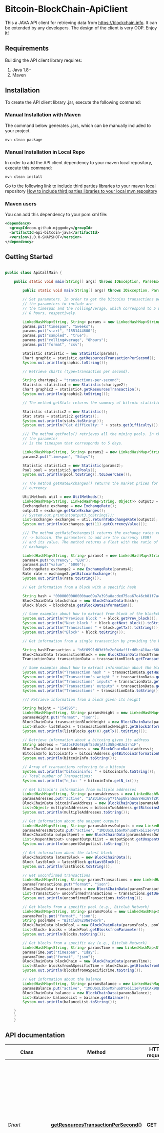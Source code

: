 # Bitcoin-BlockChain-ApiClient
This a JAVA API client for retrieving data from https://blockchain.info. It can be extended by any developers. The design of the client is very OOP. Enjoy it!

## Requirements

Building the API client library requires:
1. Java 1.8+
2. Maven

## Installation

To create the API client library .jar, execute the following command:

### Manual Installation with Maven

The command below generates .jars, which can be manually included to your project.


```shell
mvn clean package
```

### Manual Installation in Local Repo

In order to add the API client dependency to your maven local repository, execute this command:

```shell
mvn clean install
```
Go to the following link to include third parties libraries to your maven local repository [How to include third parties libraries to your local mvn repository](https://www.mkyong.com/maven/how-to-include-library-manully-into-maven-local-repository/)

### Maven users

You can add this dependency to your pom.xml file:

```xml
<dependency>
  <groupId>com.github.mjggodoy</groupId>
  <artifactId>api-bitcoin-java</artifactId>
  <version>1.0.0-SNAPSHOT</version>
</dependency>
```

## Getting Started

```java

public class ApiCallMain {

	public static void main(String[] args) throws IOException, ParseException {
	
		public static void main(String[] args) throws IOException, ParseException {

		// Set parameters. In order to get the bitcoins transactions per second,
		// the parameters to include are
		// the timespan and the rollingAverage, which correspond to 5 weeks and
		// 8 hours, respectively.

		LinkedHashMap<String, String> params = new LinkedHashMap<String, String>();
		params.put("timespan", "5weeks");
		params.put("start", "1551444600");
		params.put("sampled", "true");
		params.put("rollingAverage", "8hours");
		params.put("format", "csv");

		Statistic statistic = new Statistic(params);
		Chart graphic = statistic.getResourcesTransactionPerSecond();
		System.out.println(graphic.toString());

		// Retrieve charts (type=transaction per second).

		String chartype2 = "transactions-per-second";
		Statistic statistic4 = new Statistic(chartype2);
		Chart graphic2 = statistic4.getResourcesTransaction();
		System.out.println(graphic2.toString());

		// The method getStats returns the summary of bitcoin statistics

		Statistic statistic2 = new Statistic();
		Stat stats = statistic2.getStats();
		System.out.println(stats.toString());
		System.out.println("Get difficulty: " + stats.getDifficulty());

		/// The method getPools() retrieves all the mining pools. In this case,
		// the parameter
		// is the timespan that corresponds to 5 days.

		LinkedHashMap<String, String> params2 = new LinkedHashMap<String, String>();
		params2.put("timespan", "5days");

		Statistic statistic3 = new Statistic(params2);
		Pool pool = statistic3.getPools();
		System.out.println(pool.toString().toLowerCase());

		// The method getRateExchanges() returns the market prices for each
		// currency

		UtilMethods util = new UtilMethods();
		LinkedHashMap<String, LinkedHashMap<String, Object>> output3 = new LinkedHashMap<String, LinkedHashMap<String, Object>>();
		ExchangeRate exchange = new ExchangeRate();
		output3 = exchange.getRateExchanges();
		// System.out.println(output3.toString());
		List<Exchange> exchanges = util.returnToExchangeRate(output3);
		System.out.println(exchanges.get(11).getCurrencyValue());

		/// The method getRateExchanges() returns the exchange rates currency X
		// -> bitcoin. The parameters to add are the currency (EUR)
		// and its value. The method returns a float with the ratio of the
		// exchange.

		LinkedHashMap<String, String> params4 = new LinkedHashMap<String, String>();
		params4.put("currency", "EUR");
		params4.put("value", "5000");
		ExchangeRate exchange2 = new ExchangeRate(params4);
		Rate rate = exchange2.getBitcoinExchange();
		System.out.println(rate.toString());

		// Get information from a block with a specific hash

		String hash = "0000000000000bae09a7a393a8acded75aa67e46cb81f7acaa5ad94f9eacd103";
		BlockChainData blockchain = new BlockChainData(hash);
		Block block = blockchain.getBlockDataInformation();

		// Some examples about how to extract from block of the blockchain i ->
		System.out.println("Previous block " + block.getPrev_block());
		System.out.println("Next block " + block.getNext_block().toString());
		System.out.println("Transactions " + block.getTx().toString());
		System.out.println("Block" + block.toString());

		// Get information from a single transaction by providing the hash

		String hashTransaction = "b6f6991d03df0e2e04dafffcd6bc418aac66049e2cd74b80f14ac86db1e3f0da";
		BlockChainData trasnsactionBlock = new BlockChainData(hashTransaction);
		TransactionData transactionData = trasnsactionBlock.getTransactionData();

		// Some examples about how to extract information about the block ->
		System.out.println("Transaction hash " + transactionData.getHash());
		System.out.println("Transaction's weight " + transactionData.getWeight());
		System.out.println("Transactions' inputs" + transactionData.getInputs());
		System.out.println("Transactions' outputs" + transactionData.getOut().toString());
		System.out.println("Transactions" + transactionData.toString());

		/// Retrieve information from a block given its height

		String height = "154595";
		LinkedHashMap<String, String> paramsHeight = new LinkedHashMap<String, String>();
		paramsHeight.put("format", "json");
		BlockChainData trasnsactionBlockHeight = new BlockChainData(paramsHeight, height);
		List<Block> listBlocks = trasnsactionBlockHeight.getBlockInformationfromHeight();
		System.out.println(listBlocks.get(0).getTx().toString());

		// Retrieve information about a bitcoing given its address
		String address = "1AJbsFZ64EpEfS5UAjAfcUG8pH8Jn3rn1F";
		BlockChainData bitcoinAddress = new BlockChainData(address);
		BitcoinInfo bitcoinInfo = bitcoinAddress.getBitcoinInformationFromAddress();
		System.out.println(bitcoinInfo.toString());

		// Array of transactions referring to a bitcoin
		System.out.println("bitcoininfo: " + bitcoinInfo.toString());
		// Total number of Transactions:
		System.out.println("n_tx: " + bitcoinInfo.getN_tx());

		// Get bitcoin's information from multiple addresses
		LinkedHashMap<String, String> paramsAdresses = new LinkedHashMap<String, String>();
		paramsAdresses.put("active", "1A8JiWcwvpY7tAopUkSnGuEYHmzGYfZPiq|1MDUoxL1bGvMxhuoDYx6i11ePytECAk9QK");
		BlockChainData bitcoinTwoAddress = new BlockChainData(paramsAdresses);
		List<Object> multipleAddresses = bitcoinTwoAddress.getBitcoinsMultipleAddresses();
		System.out.println(multipleAddresses.toString());

		// Get information about the unspent outputs
		LinkedHashMap<String, String> paramsAdressOutputs = new LinkedHashMap<String, String>();
		paramsAdressOutputs.put("active", "1MDUoxL1bGvMxhuoDYx6i11ePytECAk9QK|1A8JiWcwvpY7tAopUkSnGuEYHmzGYfZPiq");
		BlockChainData outputSpent = new BlockChainData(paramsAdressOutputs);
		List<UnspentOutput> unspentOutputList = outputSpent.getUnspentOutputs();
		System.out.println(unspentOutputList.toString());

		// Get information about the latest block
		BlockChainData latestBlock = new BlockChainData();
		Block lastblock = latestBlock.getLastBlock();
		System.out.println(lastblock.toString());

		// Get unconfirmed transactions
		LinkedHashMap<String, String> paramsTransactions = new LinkedHashMap<String, String>();
		paramsTransactions.put("format", "json");
		BlockChainData transactions = new BlockChainData(paramsTransactions);
		List<Transaction> unconfirmedTransactions = transactions.getUnconfirmedTransactions();
		System.out.println(unconfirmedTransactions.toString());

		// Get blocks from a specific pool (e.g., Bitclub Network)
		LinkedHashMap<String, String> paramsPools = new LinkedHashMap<String, String>();
		paramsPools.put("format", "json");
		String poolName = "BitClub%20Network";
		BlockChainData blockPool = new BlockChainData(paramsPools, poolName);
		List<Block> blocks = blockPool.getBlocksfromParameter();
		System.out.println(blocks.toString());

		// Get blocks from a specific day (e.g., Bitclub Network)
		LinkedHashMap<String, String> paramsTime = new LinkedHashMap<String, String>();
		paramsTime.put("timespan", "1day");
		paramsTime.put("format", "json");
		BlockChainData blockChain = new BlockChainData(paramsTime);
		List<Block> blocksfromASpecificTime = blockChain.getBlocksfromParameter();
		System.out.println(blocksfromASpecificTime.toString());

		// Get information about the balance
		LinkedHashMap<String, String> paramsBalance = new LinkedHashMap<String, String>();
		paramsBalance.put("active", "1MDUoxL1bGvMxhuoDYx6i11ePytECAk9QK|1A8JiWcwvpY7tAopUkSnGuEYHmzGYfZPiq");
		BlockChainData balance = new BlockChainData(paramsBalance);
		List<Balance> balanceList = balance.getBalance();
		System.out.println(balanceList.toString());

	}
	}
	}

```

## API documentation

Class | Method | HTTP request | Description
------------ | ------------- | ------------- | -------------
*Chart* | [**getResourcesTransactionPerSecond()**](docs/BlockchainCharts&StatisticsApi.md#getResourcesTransactionPerSecond) | **GET** | This method retrieves the number of bitcoins transactions per second. The parameters to include are: 1) timespan or duration of the chart, 2) rollingAverage or duration over which the data should be averaged, 3) start or the datatime when the chart starts (optional), 3)] the format that is in JSON, 4) Sample that limits the number of points.
*Stat* | [**getStats()**](docs/BlockchainCharts&StatisticsApi.md#getStats) | **GET** | This method retrieves the stats which refer to a summary of blocks and transactions. For example, the hash rate, the total fees, the total number of transactions or mined blocks.
*Pool* | [**getPools()**](docs/BlockchainCharts&StatisticsApi.md#getPools) | **GET** | This method retrieves information about the mining pools.
*LinkedHashMap -> List<Exchange>* | [**getRateExchanges()**](docs/Rate.md#getRateExchanges) | **GET** | This method retrieves the value of each existing currency in bitcoins.
*Rate* | [**getBitcoinExchange()**](docs/Rate.md#getBitcoinExchange) | **GET** | This method retrieves a given currency in bitcoins.
*Block* | [**getBlockDataInformation()**](docs/BlockChainData.md#getBlockDataInformation)  | **GET** | This method provides the information related to a block matching with its corresponding hash.
*TransactionData* | [**getTransactionData()**](docs/BlockChainData.md#getTransactionData) | **GET** | This method provides the information from a single transaction with a given hash.
*Chart* | [**getResourcesTransaction()**](docs/BlockChainData.md#getResourcesTransaction) | **GET** | This method retrieves the transactions regarding the parameter chart type that was specified.
List of *Block* | [**getBlockInformationfromHeight()**](docs/BlockChainData.md#getBlockInformationfromHeight) | **GET** | This method retrieves an array of one or more blocks at the height specified as parameter.
*BitcoinInfo* | [**getBitcoinInformationFromAddress()**](docs/BlockChainData.md#getBitcoinInformationFromAddress) | **GET** | This method retrieves bitcoin information from a specified address.
*AddressBitcoin*, *Wallet*, *Transaction* | [**getBitcoinsMultipleAddresses()**](docs/BlockChainData.md#getBitcoinsMultipleAddresses) | **GET** | This method retrieves bitcoin information (List of AddressBitcoin, Wallet, Transaction) putting as parameter multiple addresses.
*UnspentOutput* | [**getUnspentOutputs()**](docs/BlockChainData.md#getUnspentOutputs) | **GET** | This method retrieves information (List of UnspentOutput) about the unspent outputs by providing as parameter the address.
*Block* | [**getLastBlock()**](docs/BlockChainData.md#getLastBlock) | **GET** | This method returns the last generated block of a blockchain. 
*Transaction* | [**getUnconfirmedTransactions()**](docs/BlockChainData.md#getUnconfirmedTransactions) | **GET** | This method returns all the unconfirmed transactions. 
*Block* | [**getBlocksfromParameter()**](docs/BlockChainData.md#getBlocksfromParameter) | **GET** | This method returns the blocks generated for a day or a specific pool (e.g., putting as parameters 1day or BitClub%20Network as mining pool, respectively)
*Balance* | [**getBalance()**](docs/BlockChainData.md#getBalance) | **GET** | Get information about the balance




